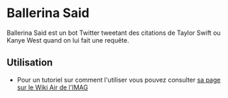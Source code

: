 # Ballerina Said
Ballerina Said est un bot Twitter tweetant des citations de Taylor Swift ou Kanye West quand on lui fait une requête.

## Utilisation
* Pour un tutoriel sur comment l'utiliser vous pouvez consulter [sa page sur le Wiki Air de l'IMAG](https://air.imag.fr/index.php/VT2020-Ballerina-Demo)
